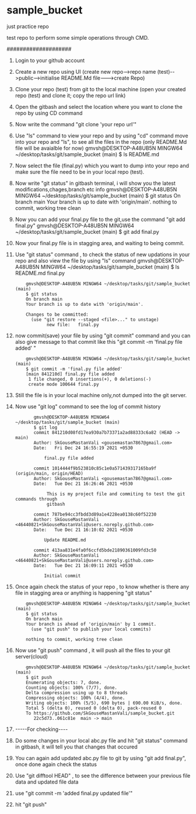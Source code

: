 # sample_bucket
just practice repo

test repo to perform some simple operations through CMD.

####################
1. Login to your github account
2. Create a new repo using UI
   (create new repo-->repo name (test)-->public-->initialise README.Md file--->create Repo)
3. Clone your repo (test) from git to the local machine
  (open your created repo (test) and clone it; copy the repo url link)
4. Open the gitbash and select the location where you want to clone the repo by using CD command
5. Now write the command "git clone 'your repo url'"
6. Use "ls" command to view your repo and by using "cd" command move into your repo and "ls", to see all the files in the repo (only README.Md file will be avaialble for now)
            gmvsh@DESKTOP-A48UB5N MINGW64 ~/desktop/tasks/git/sample_bucket (main)
            $ ls
            README.md

8. Now select the file (final.py) which you want to dump into your repo and make sure the file need to be in your local repo (test).
9. Now write "git status" in gitbash terminal, i will show you the latest modifications,chages,branch etc info
            gmvsh@DESKTOP-A48UB5N MINGW64 ~/desktop/tasks/git/sample_bucket (main)
            $ git status
            On branch main
            Your branch is up to date with 'origin/main'.
            nothing to commit, working tree clean

11. Now you can add your final.py file to the git,use the command "git add final.py"
            gmvsh@DESKTOP-A48UB5N MINGW64 ~/desktop/tasks/git/sample_bucket (main)
            $ git add final.py
13. Now your final.py file is in stagging area, and waiting to being commit.
14. Use "git status" command , to check the status of new updations in your repo and also view the file by using "ls" command
            gmvsh@DESKTOP-A48UB5N MINGW64 ~/desktop/tasks/git/sample_bucket (main)
            $ ls
            README.md  final.py 
            
            gmvsh@DESKTOP-A48UB5N MINGW64 ~/desktop/tasks/git/sample_bucket (main)
            $ git status
            On branch main
            Your branch is up to date with 'origin/main'.

            Changes to be committed:
              (use "git restore --staged <file>..." to unstage)
                    new file:   final.py


16. now commit(save) your file by using "git commit" command and you can also give message to that commit like this "git commit -m 'final.py file added' "

            gmvsh@DESKTOP-A48UB5N MINGW64 ~/desktop/tasks/git/sample_bucket (main)
            $ git commit -m 'final.py file added'
            [main 841210d] final.py file added
             1 file changed, 0 insertions(+), 0 deletions(-)
             create mode 100644 final.py

18. Still the file is in your local machine only,not dumped into the git server.
19. Now use "git log" command to see the log of commit history

               gmvsh@DESKTOP-A48UB5N MINGW64 ~/desktop/tasks/git/sample_bucket (main)
               $ git log
               commit 841210d08fd17ea930a7b73371a2ad88333c6a82 (HEAD -> main)
               Author: SkGouseMastanVali <gousemastan7867@gmail.com>
               Date:   Fri Dec 24 16:55:19 2021 +0530

                   final.py file added

               commit 1014444f9b523810c85c1e0a571439317165ba9f (origin/main, origin/HEAD)
               Author: SkGouseMastanVali <gousemastan7867@gmail.com>
               Date:   Tue Dec 21 16:26:46 2021 +0530

                    This is my project file and commiting to test the git commands through
                    gitbash

               commit 787be94cc3fbdd3d89a1e4228ea0138c60f52230
               Author: SkGouseMastanVali <46440821+SkGouseMastanVali@users.noreply.github.com>
               Date:   Tue Dec 21 16:10:02 2021 +0530

                   Update README.md

               commit 413aa831e4fa0f6ccfd5bde21890361009fd3c50
               Author: SkGouseMastanVali <46440821+SkGouseMastanVali@users.noreply.github.com>
               Date:   Tue Dec 21 16:09:11 2021 +0530

                   Initial commit

21. Once again check the status of your repo , to know whether is there any file in stagging area or anything is happening "git status"

            gmvsh@DESKTOP-A48UB5N MINGW64 ~/desktop/tasks/git/sample_bucket (main)
            $ git status
            On branch main
            Your branch is ahead of 'origin/main' by 1 commit.
              (use "git push" to publish your local commits)

            nothing to commit, working tree clean

23. Now use "git push" command , it will push all the files to your git server(cloud)

            gmvsh@DESKTOP-A48UB5N MINGW64 ~/desktop/tasks/git/sample_bucket (main)
            $ git push
            Enumerating objects: 7, done.
            Counting objects: 100% (7/7), done.
            Delta compression using up to 8 threads
            Compressing objects: 100% (4/4), done.
            Writing objects: 100% (5/5), 690 bytes | 690.00 KiB/s, done.
            Total 5 (delta 0), reused 0 (delta 0), pack-reused 0
            To https://github.com/SkGouseMastanVali/sample_bucket.git
               22c5d73..061c81e  main -> main



25. -----For checking----
26. Do some changes in your local abc.py file and hit "git status" command in gitbash, it will tell you that changes that occured
27. You can again add updated abc.py file to git by using "git add final.py", once done again check the status
28. Use "git difftool HEAD" , to see the difference between your previous file data and updated file data
29. use "git commit -m 'added final.py updated file'"
30. hit "git push"

